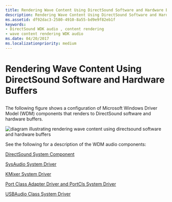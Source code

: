 ```yaml
---
title: Rendering Wave Content Using DirectSound Software and Hardware Buffers
description: Rendering Wave Content Using DirectSound Software and Hardware Buffers
ms.assetid: df92dac3-2580-4910-8a55-bd9e9f82eb1f
keywords:
- DirectSound WDK audio , content rendering
- wave content rendering WDK audio
ms.date: 04/20/2017
ms.localizationpriority: medium
---
```


# Rendering Wave Content Using DirectSound Software and Hardware Buffers


## <span id="ddk_rendering_wave_content_using_directsound_software_and_hardware_buf"></span><span id="DDK_RENDERING_WAVE_CONTENT_USING_DIRECTSOUND_SOFTWARE_AND_HARDWARE_BUF"></span>


The following figure shows a configuration of Microsoft Windows Driver Model (WDM) components that renders to DirectSound software and hardware buffers.

![diagram illustrating rendering wave content using directsound software and hardware buffers](images/hwbuf.png)

See the following for a description of the WDM audio components:

[DirectSound System Component](user-mode-wdm-audio-components.md#directsound_system_component)

[SysAudio System Driver](kernel-mode-wdm-audio-components.md#sysaudio_system_driver)

[KMixer System Driver](kernel-mode-wdm-audio-components.md#kmixer_system_driver)

[Port Class Adapter Driver and PortCls System Driver](kernel-mode-wdm-audio-components.md#port_class_adapter_driver_and_portcls_system_driver)

[USBAudio Class System Driver](kernel-mode-wdm-audio-components.md#usbaudio_class_system_driver)

 

 




